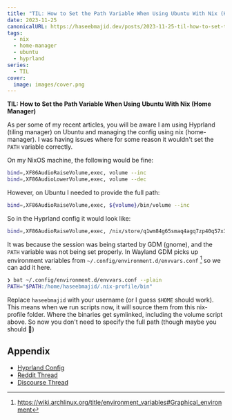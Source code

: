 ```yaml
---
title: "TIL: How to Set the Path Variable When Using Ubuntu With Nix (Home Manager)"
date: 2023-11-25
canonicalURL: https://haseebmajid.dev/posts/2023-11-25-til-how-to-set-the-path-variable-when-using-ubuntu-with-nix-home-manager
tags:
  - nix
  - home-manager
  - ubuntu
  - hyprland
series:
  - TIL
cover:
  image: images/cover.png
---
```


**TIL: How to Set the Path Variable When Using Ubuntu With Nix (Home Manager)**

As per some of my recent articles, you will be aware I am using Hyprland (tiling manager) on Ubuntu and managing the 
config using nix (home-manager). I was having issues where for some reason it wouldn't set the `PATH` variable correctly.

On my NixOS machine, the following would be fine:

```bash
bind=,XF86AudioRaiseVolume,exec, volume --inc
bind=,XF86AudioLowerVolume,exec, volume --dec
```

However, on Ubuntu I needed to provide the full path:

```bash
bind=,XF86AudioRaiseVolume,exec, ${volume}/bin/volume --inc
```

So in the Hyprland config it would look like:

```bash
bind=,XF86AudioRaiseVolume,exec, /nix/store/q1wm84g65smaq4agq7zp40q57x3534ni-volume/bin/volume --inc
```

It was because the session was being started by GDM (gnome), and the `PATH` variable was not being set properly.
In Wayland GDM picks up environment variables from `~/.config/environment.d/envvars.conf` [^1] so we can add it here.

```bash
❯ bat ~/.config/environment.d/envvars.conf --plain
PATH="$PATH:/home/haseebmajid/.nix-profile/bin"
```

Replace `haseebmajid` with your username (or I guess `$HOME` should work). This means when we run scripts now, it will
source them from this nix-profile folder. Where the binaries get symlinked, including the volume script above. So 
now you don't need to specify the full path (though maybe you should 🤷)

[^1]: https://wiki.archlinux.org/title/environment_variables#Graphical_environment

## Appendix

- [Hyprland Config](https://gitlab.com/hmajid2301/dotfiles/-/blob/9561a21fed329f25802290621a54588e314af1ee/home-manager/desktops/wms/hyprland.nix)
- [Reddit Thread](https://old.reddit.com/r/NixOS/comments/17rilhc/hyprlandsway_needs_full_path_to_scripts_on/)
- [Discourse Thread](https://discourse.nixos.org/t/hyprland-sway-need-full-path-to-scripts-on-non-nixos/35233)

